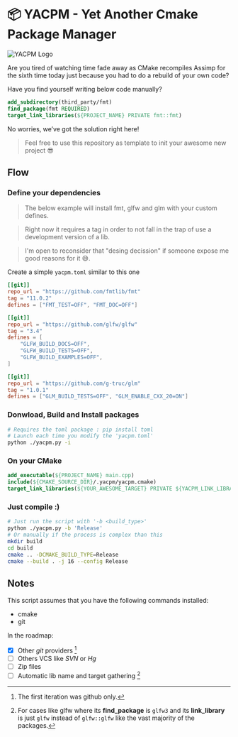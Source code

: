 # 📦 YACPM - Yet Another Cmake Package Manager

![YACPM Logo](https://i.imgur.com/A2KPcdK.jpeg)

Are you tired of watching time fade away as CMake recompiles Assimp for the sixth time today just because you had to do a rebuild of your own code?

Have you find yourself writing below code manually?
```cmake
add_subdirectory(third_party/fmt)
find_package(fmt REQUIRED)
target_link_libraries(${PROJECT_NAME} PRIVATE fmt::fmt)
```

No worries, we’ve got the solution right here!

> Feel free to use this repository as template to init your awesome new project 😎

## Flow

### Define your dependencies

> The below example will install fmt, glfw and glm with your custom defines.

> Right now it requires a tag in order to not fall in the trap of use a development version of a lib.

> I'm open to reconsider that "desing decission" if someone expose me good reasons for it 😅.

Create a simple `yacpm.toml` similar to this one
```toml
[[git]]
repo_url = "https://github.com/fmtlib/fmt"
tag = "11.0.2"
defines = ["FMT_TEST=OFF", "FMT_DOC=OFF"]

[[git]]
repo_url = "https://github.com/glfw/glfw"
tag = "3.4"
defines = [
    "GLFW_BUILD_DOCS=OFF",
    "GLFW_BUILD_TESTS=OFF",
    "GLFW_BUILD_EXAMPLES=OFF",
]

[[git]]
repo_url = "https://github.com/g-truc/glm"
tag = "1.0.1"
defines = ["GLM_BUILD_TESTS=OFF", "GLM_ENABLE_CXX_20=ON"]

```

### Donwload, Build and Install packages
```bash
# Requires the toml package : pip install toml
# Launch each time you modify the 'yacpm.toml'
python ./yacpm.py -i
```

### On your CMake
```cmake
add_executable(${PROJECT_NAME} main.cpp)
include(${CMAKE_SOURCE_DIR}/.yacpm/yacpm.cmake)
target_link_libraries(${YOUR_AWESOME_TARGET} PRIVATE ${YACPM_LINK_LIBRARIES})
```

### Just compile :)
```bash
# Just run the script with '-b <build_type>'
python ./yacpm.py -b 'Release'
# Or manually if the process is complex than this
mkdir build
cd build
cmake .. -DCMAKE_BUILD_TYPE=Release
cmake --build . -j 16 --config Release
```

## Notes

This script assumes that you have the following commands installed:
- cmake
- git

In the roadmap:
- [x] Other *git* providers [^1]
- [ ] Others VCS like *SVN* or *Hg*
- [ ] Zip files
- [ ] Automatic lib name and target gathering [^2]

[^1]: The first iteration was github only.
[^2]: For cases like glfw where its **find_package** is `glfw3` and its **link_library** is just `glfw` instead of `glfw::glfw` like the vast majority of the packages.

